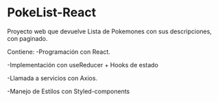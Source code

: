 # PokeList-React

Proyecto web que devuelve Lista de Pokemones con sus descripciones, con paginado.

Contiene: 
-Programación con React.

-Implementación con useReducer + Hooks de estado

-Llamada a servicios con Axios.

-Manejo de Estilos con Styled-components


